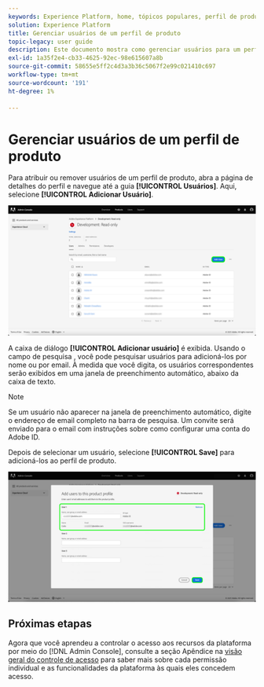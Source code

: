 ```yaml
---
keywords: Experience Platform, home, tópicos populares, perfil de produto
solution: Experience Platform
title: Gerenciar usuários de um perfil de produto
topic-legacy: user guide
description: Este documento mostra como gerenciar usuários para um perfil de produto na interface do usuário do Adobe Experience Platform.
exl-id: 1a35f2e4-cb33-4625-92ec-98e615607a8b
source-git-commit: 58655e5ff2c4d3a3b36c5067f2e99c021410c697
workflow-type: tm+mt
source-wordcount: '191'
ht-degree: 1%

---
```


# Gerenciar usuários de um perfil de produto

Para atribuir ou remover usuários de um perfil de produto, abra a página de detalhes do perfil e navegue até a guia **[!UICONTROL Usuários]**. Aqui, selecione **[!UICONTROL Adicionar Usuário]**.

![usuário suplementar](../images/add-user.png)

A caixa de diálogo **[!UICONTROL Adicionar usuário]** é exibida. Usando o campo de pesquisa , você pode pesquisar usuários para adicioná-los por nome ou por email. À medida que você digita, os usuários correspondentes serão exibidos em uma janela de preenchimento automático, abaixo da caixa de texto.

>[!NOTE]
>
>Se um usuário não aparecer na janela de preenchimento automático, digite o endereço de email completo na barra de pesquisa. Um convite será enviado para o email com instruções sobre como configurar uma conta do Adobe ID.

Depois de selecionar um usuário, selecione **[!UICONTROL Save]** para adicioná-los ao perfil de produto.

![save-user](../images/save-user.png)

## Próximas etapas

Agora que você aprendeu a controlar o acesso aos recursos da plataforma por meio do [!DNL Admin Console], consulte a seção Apêndice na [visão geral do controle de acesso](../home.md) para saber mais sobre cada permissão individual e as funcionalidades da plataforma às quais eles concedem acesso.
